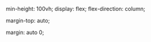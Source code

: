 <!--in css body, footer, and article-->

<!--body-->

min-height: 100vh;
      display: flex;
      flex-direction: column;


<!--footer-->

margin-top: auto;


<!--article-->

 margin: auto 0;